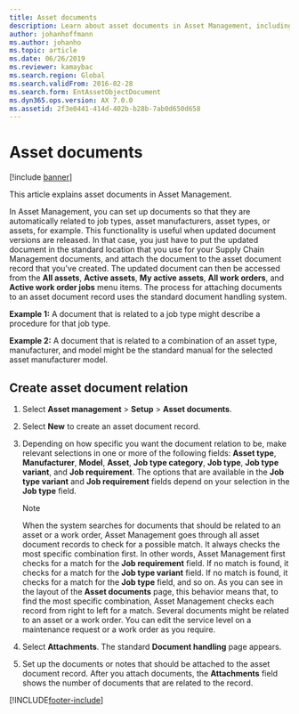 ```yaml
---
title: Asset documents
description: Learn about asset documents in Asset Management, including examples and a step-by-step process for creating asset document relation.
author: johanhoffmann
ms.author: johanho
ms.topic: article
ms.date: 06/26/2019
ms.reviewer: kamaybac
ms.search.region: Global
ms.search.validFrom: 2016-02-28
ms.search.form: EntAssetObjectDocument
ms.dyn365.ops.version: AX 7.0.0
ms.assetid: 2f3e0441-414d-402b-b28b-7ab0d650d658
---
```


# Asset documents

[!include [banner](../../includes/banner.md)]

 

This article explains asset documents in Asset Management.

In Asset Management, you can set up documents so that they are automatically related to job types, asset manufacturers, asset types, or assets, for example. This functionality is useful when updated document versions are released. In that case, you just have to put the updated document in the standard location that you use for your Supply Chain Management documents, and attach the document to the asset document record that you've created. The updated document can then be accessed from the **All assets**, **Active assets**, **My active assets**, **All work orders**, and **Active work order jobs** menu items. The process for attaching documents to an asset document record uses the standard document handling system.

**Example 1:** A document that is related to a job type might describe a procedure for that job type.

**Example 2:** A document that is related to a combination of an asset type, manufacturer, and model might be the standard manual for the selected asset manufacturer model.

## Create asset document relation

1. Select **Asset management** \> **Setup** \> **Asset documents**.
2. Select **New** to create an asset document record.
3. Depending on how specific you want the document relation to be, make relevant selections in one or more of the following fields: **Asset type**, **Manufacturer**, **Model**, **Asset**, **Job type category**, **Job type**, **Job type variant**, and **Job requirement**. The options that are available in the **Job type variant** and **Job requirement** fields depend on your selection in the **Job type** field.

    > [!NOTE]
    > When the system searches for documents that should be related to an asset or a work order, Asset Management goes through all asset document records to check for a possible match. It always checks the most specific combination first. In other words, Asset Management first checks for a match for the **Job requirement** field. If no match is found, it checks for a match for the **Job type variant** field. If no match is found, it checks for a match for the **Job type** field, and so on. As you can see in the layout of the **Asset documents** page, this behavior means that, to find the most specific combination, Asset Management checks each record from right to left for a match. Several documents might be related to an asset or a work order. You can edit the service level on a maintenance request or a work order as you require.

4. Select **Attachments**. The standard **Document handling** page appears.
5. Set up the documents or notes that should be attached to the asset document record. After you attach documents, the **Attachments** field shows the number of documents that are related to the record.


[!INCLUDE[footer-include](../../../includes/footer-banner.md)]